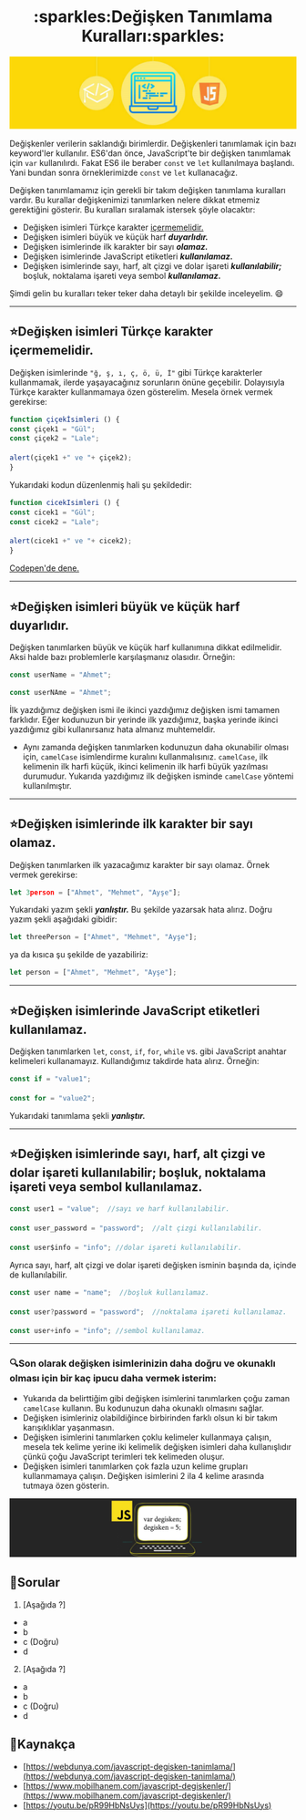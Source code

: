<h1 align="center"> :sparkles:Değişken Tanımlama Kuralları:sparkles: </h1>

<p align="center">
  <img src="figures/javascript.jpg" title="img">
</p>

Değişkenler verilerin saklandığı birimlerdir. Değişkenleri tanımlamak için bazı keyword'ler kullanılır. ES6'dan önce, JavaScript'te bir değişken tanımlamak için ``var`` kullanılırdı. Fakat ES6 ile beraber ``const`` ve ``let`` kullanılmaya başlandı. Yani bundan sonra örneklerimizde ``const`` ve ``let`` kullanacağız.

Değişken tanımlamamız için gerekli bir takım değişken tanımlama kuralları vardır. Bu kurallar değişkenimizi tanımlarken nelere dikkat etmemiz gerektiğini gösterir. Bu kuralları sıralamak istersek şöyle olacaktır:

- Değişken isimleri Türkçe karakter <u>içermemelidir.</u> 
- Değişken isimleri büyük ve küçük harf __*duyarlıdır.*__
- Değişken isimlerinde ilk karakter bir sayı __*olamaz.*__
- Değişken isimlerinde JavaScript etiketleri __*kullanılamaz.*__
- Değişken isimlerinde sayı, harf, alt çizgi ve dolar işareti __*kullanılabilir;*__ boşluk, noktalama işareti veya sembol __*kullanılamaz.*__


Şimdi gelin bu kuralları teker teker daha detaylı bir şekilde inceleyelim. :smile:

---

## :star:Değişken isimleri Türkçe karakter içermemelidir.

Değişken isimlerinde `"ğ, ş, ı, ç, ö, ü, İ"` gibi Türkçe karakterler kullanmamak, ilerde yaşayacağınız sorunların önüne geçebilir. Dolayısıyla Türkçe karakter kullanmamaya özen gösterelim. Mesela örnek vermek gerekirse:

```javascript
function çiçekİsimleri () {
const çiçek1 = "Gül";
const çiçek2 = "Lale";

alert(çiçek1 +" ve "+ çiçek2);
}
```
Yukarıdaki kodun düzenlenmiş hali şu şekildedir:
```javascript
function cicekIsimleri () {
const cicek1 = "Gül";
const cicek2 = "Lale";

alert(cicek1 +" ve "+ cicek2);
}
```
[Codepen'de dene.](https://codepen.io/lovelysmilee/pen/RwGdaaJ)

---

## :star:Değişken isimleri büyük ve küçük harf duyarlıdır.

Değişken tanımlarken büyük ve küçük harf kullanımına dikkat edilmelidir. Aksi halde bazı problemlerle karşılaşmanız olasıdır. Örneğin:

```javascript 
const userName = "Ahmet";
``` 
```javascript
const userNAme = "Ahmet";
``` 
İlk yazdığımız değişken ismi ile ikinci yazdığımız değişken ismi tamamen farklıdır. Eğer kodunuzun bir yerinde ilk yazdığımız, başka yerinde ikinci yazdığımız gibi kullanırsanız hata almanız muhtemeldir. 

* Aynı zamanda değişken tanımlarken kodunuzun daha okunabilir olması için, `camelCase` isimlendirme kuralını kullanmalısınız. `camelCase`, ilk kelimenin ilk harfi küçük, ikinci kelimenin ilk harfi büyük yazılması durumudur. Yukarıda yazdığımız ilk değişken isminde `camelCase` yöntemi kullanılmıştır.

---

## :star:Değişken isimlerinde ilk karakter bir sayı olamaz.

Değişken tanımlarken ilk yazacağımız karakter bir sayı olamaz. Örnek vermek gerekirse:
```javascript
let 3person = ["Ahmet", "Mehmet", "Ayşe"];
```
Yukarıdaki yazım şekli __*yanlıştır.*__ Bu şekilde yazarsak hata alırız. Doğru yazım şekli aşağıdaki gibidir:
```javascript
let threePerson = ["Ahmet", "Mehmet", "Ayşe"];
```
ya da kısıca şu şekilde de yazabiliriz:
```javascript
let person = ["Ahmet", "Mehmet", "Ayşe"];
``` 
 
---

## :star:Değişken isimlerinde JavaScript etiketleri kullanılamaz.

Değişken tanımlarken `let`, `const`, `if`, `for`, `while` vs. gibi JavaScript anahtar kelimeleri kullanamayız. Kullandığımız takdirde hata alırız. Örneğin:
```javascript
const if = "value1";

const for = "value2";
```
Yukarıdaki tanımlama şekli __*yanlıştır.*__

---

## :star:Değişken isimlerinde sayı, harf, alt çizgi ve dolar işareti kullanılabilir; boşluk, noktalama işareti veya sembol kullanılamaz.

```javascript
const user1 = "value";  //sayı ve harf kullanılabilir.

const user_password = "password";  //alt çizgi kullanılabilir.

const user$info = "info"; //dolar işareti kullanılabilir.
```
Ayrıca sayı, harf, alt çizgi ve dolar işareti değişken isminin başında da, içinde de kullanılabilir.
```javascript
const user name = "name";  //boşluk kullanılamaz.

const user?password = "password";  //noktalama işareti kullanılamaz.

const user+info = "info"; //sembol kullanılamaz.
```

---

### :mag:Son olarak değişken isimlerinizin daha doğru ve okunaklı olması için bir kaç ipucu daha vermek isterim:

- Yukarıda da belirttiğim gibi değişken isimlerini tanımlarken çoğu zaman `camelCase` kullanın. Bu kodunuzun daha okunaklı olmasını sağlar.
- Değişken isimleriniz olabildiğince birbirinden farklı olsun ki bir takım karışıklıklar yaşanmasın.
- Değişken isimlerini tanımlarken çoklu kelimeler kullanmaya çalışın, mesela tek kelime yerine iki kelimelik değişken isimleri daha kullanışlıdır çünkü çoğu JavaScript terimleri tek kelimeden oluşur.
- Değişken isimleri tanımlarken çok fazla uzun kelime grupları kullanmamaya çalışın. Değişken isimlerini 2 ila 4 kelime arasında tutmaya özen gösterin.

<p align="center">
  <img src="figures/javascript-degisken-tanimlama2.jpg" title="img">
</p>


## :speech_balloon:Sorular

1. [Aşağıda ?]
* a
* b
* c (Doğru)
* d
  
2. [Aşağıda ?]
* a
* b
* c (Doğru)
* d

## :book:Kaynakça 

- [https://webdunya.com/javascript-degisken-tanimlama/](https://webdunya.com/javascript-degisken-tanimlama/)
- [https://www.mobilhanem.com/javascript-degiskenler/](https://www.mobilhanem.com/javascript-degiskenler/)
- [https://youtu.be/pR99HbNsUys](https://youtu.be/pR99HbNsUys)
